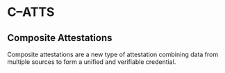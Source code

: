 # C–ATTS
## Composite Attestations

Composite attestations are a new type of attestation combining data from multiple sources to form a unified and verifiable credential.
